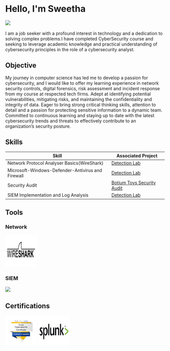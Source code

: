 # Hello, I'm Sweetha
<a href="www.linkedin.com/in/sweetha-muthialpettai-dasarathan-b9966a40"><img src="https://img.shields.io/badge/-LinkedIn-0072b1?&style=for-the-badge&logo=linkedin&logoColor=white" /></a>



I am a job seeker with a profound interest in technology and a dedication to solving complex problems.I have completed CyberSecurity course and seeking to leverage academic knowledge and practical understanding of cybersecurity principles in the role of a cybersecurity analyst.

## Objective


My journey in computer science has led me to develop a passion for cybersecurity, and I would like to offer my learning experience in network security controls, digital forensics, risk assessment and incident response from my course at respected tech firms. Adept at identifying potential vulnerabilities, mitigating risks, and maintaining the confidentiality and integrity of data. Eager to bring strong critical thinking skills, attention to detail and a passion for protecting sensitive information to a dynamic team. Committed to continuous learning and staying up to date with the latest cybersecurity trends and threats to effectively contribute to an organization’s security posture.

## Skills


| Skill                                                     | Associated Project         |
|-----------------------------------------------            |----------------------------|
| Network Protocol Analyser Basics(WireShark)               | <a href="https://github.com/SalaiSwetha/WireShark-Project.git">Detection Lab</a>|
| Microsoft-Windows-Defender-Antivirus and Firewall         | <a href="https://github.com/SalaiSwetha/Microsoft-Windows-Defender-and-Firewall-.git">Detection Lab</a>
| Security Audit                                            | <a href="https://github.com/SalaiSwetha/SecurityAudit">Botium Toys Security Audit</a> |
|SIEM Implementation and Log Analysis                       | <a href="https://github.com/SalaiSwetha/Splunk.git">Detection Lab</a>|
 
## Tools


### Network
<div>
   <img src="Wireshark.png" alt="WireShark" width="100" height="100" />
   
   
</div>



### SIEM
<div>
   <a href ="https://github.com/SalaiSwetha/Splunk.git">
    <img src="https://img.shields.io/badge/-Splunk-000000?&style=for-the-badge&logo=Splunk&logoColor=white"></a>   
</div>

## Certifications

<div>
<img src="Google Cybersecurity.png" alt="Google Cybersecurity" width="100" height="100" />
<img src="Splunk-Logo.jpg" alt="Splunk" width="100" height="100" />


</div>

